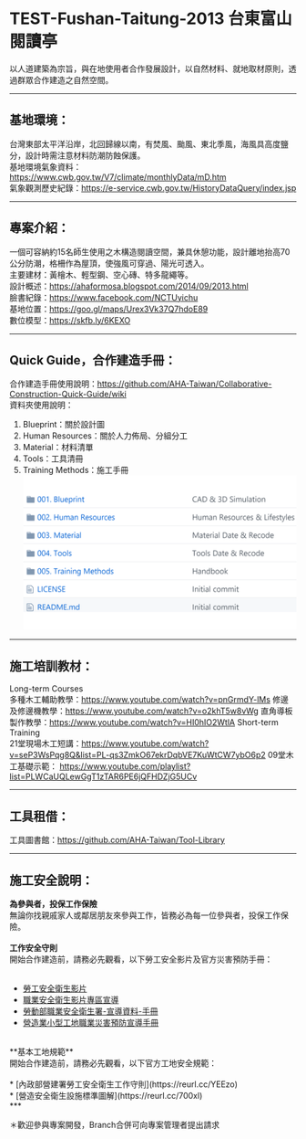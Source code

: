 # TEST-Fushan-Taitung-2013 台東富山閱讀亭
以人道建築為宗旨，與在地使用者合作發展設計，以自然材料、就地取材原則，透過群眾合作建造之自然空間。<br/>
***
## 基地環境：<br/>
台灣東部太平洋沿岸，北回歸線以南，有焚風、颱風、東北季風，海風具高度鹽分，設計時需注意材料防潮防蝕保護。<br/>
基地環境氣象資料：https://www.cwb.gov.tw/V7/climate/monthlyData/mD.htm <br/>
氣象觀測歷史紀錄：https://e-service.cwb.gov.tw/HistoryDataQuery/index.jsp <br/>
***
## 專案介紹：<br/>
一個可容納約15名師生使用之木構造閱讀空間，兼具休憩功能，設計離地抬高70公分防潮，格柵作為屋頂，使強風可穿過、陽光可透入。<br/>
主要建材：黃檜木、輕型鋼、空心磚、特多龍繩等。<br/>
設計概述：https://ahaformosa.blogspot.com/2014/09/2013.html <br/>
臉書紀錄：https://www.facebook.com/NCTUyichu <br/>
基地位置：https://goo.gl/maps/Urex3Vk37Q7hdoE89 <br/>
數位模型：https://skfb.ly/6KEXO<br/>
***
## Quick Guide，合作建造手冊：<br/>
合作建造手冊使用說明：https://github.com/AHA-Taiwan/Collaborative-Construction-Quick-Guide/wiki <br/>
資料夾使用說明：<br/>
001. Blueprint：關於設計圖<br/>
002. Human Resources：關於人力佈局、分組分工<br/>
003. Material：材料清單<br/>
004. Tools：工具清冊<br/>
005. Training Methods：施工手冊<br/>
![](https://github.com/AHA-Taiwan/TEST-Fushan-Taitung-2013/blob/master/005-1.%20Category.png)
***
## 施工培訓教材：<br/>
Long-term Courses<br/>
多種木工輔助教學：https://www.youtube.com/watch?v=pnGrmdY-lMs
修邊及修邊機教學：https://www.youtube.com/watch?v=o2khT5w8vWg
直角導板製作教學：https://www.youtube.com/watch?v=HI0hIO2WtlA
Short-term Training<br/>
21堂現場木工短講：https://www.youtube.com/watch?v=seP3WsPqg8Q&list=PL-qs3ZmkO67ekrDqbVE7KuWtCW7ybO6p2
09堂木工基礎示範：    https://www.youtube.com/playlist?list=PLWCaUQLewGgT1zTAR6PE6jQFHDZjG5UCv
***
## 工具租借：<br/>
工具圖書館：https://github.com/AHA-Taiwan/Tool-Library
***
## 施工安全說明：<br/>
**為參與者，投保工作保險**<br/>
無論你找親戚家人或鄰居朋友來參與工作，皆務必為每一位參與者，投保工作保險。<br>
<br>
**工作安全守則**<br/>
開始合作建造前，請務必先觀看，以下勞工安全影片及官方災害預防手冊：<br>
<br>
* [勞工安全衛生影片](https://www.youtube.com/playlist?list=PLz1XScQX1xx-5OFmlnAyKtxVCDZGZWF6w)<br>
* [職業安全衛生影片專區宣導](https://www.youtube.com/playlist?list=PLtja6wTyqnAnwDr2Z4dkwwqZAQNmCmNp3)<br>
* [勞動部職業安全衛生署-宣導資料-手冊](https://www.osha.gov.tw/1106/1196/10141/10151/10154/)<br>
* [營造業小型工地職業災害預防宣導手冊](https://reurl.cc/p33Nr)<br>
<br>
**基本工地規範**<br/>
開始合作建造前，請務必先觀看，以下官方工地安全規範：<br>
<br>
* [內政部營建署勞工安全衛生工作守則](https://reurl.cc/YEEzo)<br>
* [營造安全衛生設施標準圖解](https://reurl.cc/700xl)<br>
***

＊歡迎參與專案開發，Branch合併可向專案管理者提出請求
